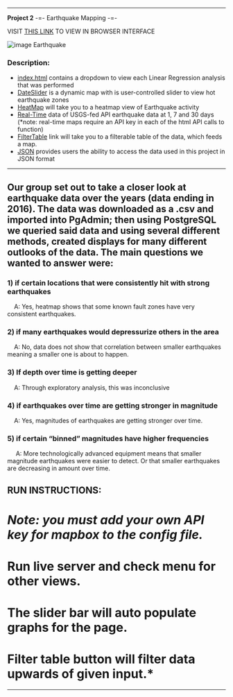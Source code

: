 
---
__Project 2__  -=- Earthquake Mapping -=-

VISIT [THIS LINK](https://contourdesign.github.io/project-2/index.html) TO VIEW IN BROWSER INTERFACE

![image Earthquake](https://www.safetyandhealthmagazine.com/ext/resources/images/2021/03-mar/earthquakes.jpg?1613405082)

### Description:

- [index.html](https://contourdesign.github.io/project-2/index.html) contains a dropdown to view each Linear Regression analysis that was performed
- [DateSlider]() is a dynamic map with is user-controlled slider to view hot earthquake zones
- [HeatMap]() will take you to a heatmap view of Earthquake activity
- [Real-Time](https://contourdesign.github.io/project-2/1day.html) data of USGS-fed API earthquake data at 1, 7 and 30 days (*note: real-time maps require an API key in each of the html API calls to function)
- [FilterTable](https://contourdesign.github.io/project-2/tinahtmlpushto/index.html) link will take you to a filterable table of the data, which feeds a map.
- [JSON](https://contourdesign.github.io/project-2/output2.json) provides users the ability to access the data used in this project in JSON format

---

## Our group set out to take a closer look at earthquake data over the years (data ending in 2016). The data was downloaded as a .csv and imported into PgAdmin; then using PostgreSQL we queried said data and using several different methods, created displays for many different outlooks of the data. The main questions we wanted to answer were:

### 1) if certain locations that were consistently hit with strong earthquakes
&nbsp;&nbsp;&nbsp;&nbsp;A: Yes, heatmap shows that some known fault zones have very consistent earthquakes. 

### 2) if many earthquakes would depressurize others in the area
&nbsp;&nbsp;&nbsp;&nbsp;A: No, data does not show that correlation between smaller earthquakes meaning a smaller one is about to happen.

### 3) If depth over time is getting deeper
&nbsp;&nbsp;&nbsp;&nbsp;A: Through exploratory analysis, this was inconclusive

### 4) if earthquakes over time are getting stronger in magnitude
&nbsp;&nbsp;&nbsp;&nbsp;A: Yes, magnitudes of earthquakes are getting stronger over time.

### 5) if certain “binned” magnitudes have higher frequencies
&nbsp;&nbsp;&nbsp;&nbsp; A: More technologically advanced equipment means that smaller magnitude earthquakes were easier to detect. Or that smaller earthquakes are decreasing in amount over time.

## RUN INSTRUCTIONS:

# *Note: you must add your own API key for mapbox to the config file.*

# Run live server and check menu for other views. 

# The slider bar will auto populate graphs for the page. 

# Filter table button will filter data upwards of given input.*  

***

